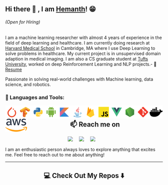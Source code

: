 
## Hi there 👋 , I am [Hemanth](https://hemanthkandula.com/)! 😁  
<h6 > (Open for Hiring) </h6>

[comment]: <> (<h2  align="center">👨‍💻 Whoami </h2>)
I am a machine learning researcher with almost 4 years of experience in the field of deep learning and healthcare. I am currently doing research at [Harvard Medical School](https://hms.harvard.edu/) in Cambridge, MA where I use Deep Learning to solve problems in healthcare. My current project is in unsupervised domain adaption in medical imaging.
I am also a CS graduate student at [Tufts University](https://www.tufts.edu/), worked on deep Reinforcement Learning and NLP projects.- 📝 [Resume](https://hemanthkandula.com/docs/Resume_Hemanth_Kandula.pdf)


Passionate in solving real-world challenges with Machine learning, data science, and robotics.

[comment]: <> (<h2  align="center">⚡ Technologies</h2>)

[comment]: <> (<br>)

### 🔨 Languages and Tools:
<a href="https://pytorch.org/" target="_blank"> <img align="left" src="icons/pytorch/pytorch.svg" alt="pytorch" height="42px"/> </a> 
<a href="https://www.tensorflow.org" target="_blank"> <img align="left" src="icons/tensorflow/tensorflow.svg" alt="tensorflow" height="42px"/> </a> 
<a href="https://www.python.org" target="_blank"><img align="left" alt="Python" height ="42px" src="icons/python/python.svg"></a>
<a href="https://developer.android.com" target="_blank"> <img align="left" alt="Android" height ="42px" src="icons/android/android.svg"> </a>
<a href="https://kotlinlang.org" target="_blank"><img align="left" alt="Kotlin" height ="42px" src="icons/kotlin/kotlin.svg"></a>
<a href="https://www.java.com" target="_blank"><img align="left" alt="Java" height ="42px" src="icons/java/java.svg"></a>
<a href="https://firebase.google.com/" target="_blank"> <img align="left" src="icons/firebase/firebase.svg" alt="firebase" height ="42px"/> </a>
<a href="https://developer.mozilla.org/en-US/docs/Web/JavaScript" target="_blank"> <img align="left" alt="JavaScript" height ="42px"  src="icons/javascript/javascript.svg"> </a>
<a href="https://vuejs.org/" target="_blank"> <img align="left" alt="Vue.js" height ="42px" src="icons/vue/vue.svg"></a>
<a href="https://nodejs.org" target="_blank"><img align="left" alt="Node.js" height ="42px" src="icons/node/node.svg"></a>
<a href="https://git-scm.com/" target="_blank"> <img src="icons/git-scm/git-scm.svg" align="left" alt="git" height='42px'/> </a>
<a href="https://www.docker.com/" target="_blank"> <img src="icons/docker/docker.svg" align="left" alt="docker" height='42px'/> </a>
<a href="https://aws.amazon.com/" target="_blank"> <img src="icons/aws/Amazon_Web_Services_Logo.svg" align="left" alt="amazon_aws" height='42px'/> </a>

<br>

[comment]: <> (<a href="https://www.typescriptlang.org/" target="_blank"><img align="left" alt="Typescirpt" height ="42px" src="icons/typescript/typescript.svg"></a>)


<h2  align="center"> 📫 Reach me on </h2>

[comment]: <> ([![Linkedin Badge]&#40;https://img.shields.io/badge/-hemanthkandula-blue?style=flat-square&logo=Linkedin&logoColor=white&link=https://www.linkedin.com/in/hemanthkandula/&#41;]&#40;https://www.linkedin.com/in/hemanthkandula/&#41;)

[comment]: <> ([![Gmail Badge]&#40;https://img.shields.io/badge/-hemanth.kandula@gmail.com-c14438?style=flat-square&logo=Gmail&logoColor=white&link=mailto:hemanth.kandula@gmail.com&#41;]&#40;mailto:hemanth.kandula@gmail.com&#41;)

<p align="center">
  <a target="_blank" href="https://www.linkedin.com/in/hemanthkandula"><img src="https://img.shields.io/badge/linkedin-%230077B5.svg?&style=for-the-badge&logo=linkedin&logoColor=white" /></a>&nbsp;&nbsp;&nbsp;&nbsp;
  <a target="_blank" href="https://twitter.com/hemanthkandula"><img src="https://img.shields.io/badge/twitter-%231DA1F2.svg?&style=for-the-badge&logo=twitter&logoColor=white" /></a>&nbsp;&nbsp;&nbsp;&nbsp;
  <a href="mailto:hemanth.kandula@gmail.com?subject=Hello Hemanth, From GitHub"><img src="https://img.shields.io/badge/gmail-%23D14836.svg?&style=for-the-badge&logo=gmail&logoColor=white" /></a>&nbsp;&nbsp;&nbsp;&nbsp;
</p>
I am an enthusiastic person always loves to explore anything that excites me. Feel free to reach out to me about anything!


<hr>

<h2  align="center">💻 Check Out My Repos ⬇️ </h2>





